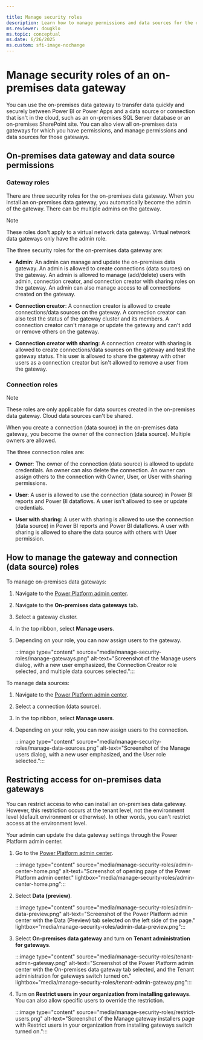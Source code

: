 ```yaml
---

title: Manage security roles 
description: Learn how to manage permissions and data sources for the on-premises data gateway.
ms.reviewer: dougklo
ms.topic: conceptual
ms.date: 6/26/2025
ms.custom: sfi-image-nochange
---
```


# Manage security roles of an on-premises data gateway

You can use the on-premises data gateway to transfer data quickly and securely between Power BI or Power Apps and a data source or connection that isn't in the cloud, such as an on-premises SQL Server database or an on-premises SharePoint site. You can also view all on-premises data gateways for which you have permissions, and manage permissions and data sources for those gateways.

## On-premises data gateway and data source permissions

### Gateway roles

There are three security roles for the on-premises data gateway. When you install an on-premises data gateway, you automatically become the admin of the gateway. There can be multiple admins on the gateway.

> [!NOTE]
>These roles don't apply to a virtual network data gateway. Virtual network data gateways only have the admin role.

The three security roles for the on-premises data gateway are:

* **Admin**: An admin can manage and update the on-premises data gateway. An admin is allowed to create connections (data sources) on the gateway. An admin is allowed to manage (add/delete) users with admin, connection creator, and connection creator with sharing roles on the gateway. An admin can also manage access to all connections created on the gateway.

* **Connection creator**: A connection creator is allowed to create connections/data sources on the gateway. A connection creator can also test the status of the gateway cluster and its members. A connection creator can't manage or update the gateway and can't add or remove others on the gateway.

* **Connection creator with sharing**: A connection creator with sharing is allowed to create connections/data sources on the gateway and test the gateway status. This user is allowed to share the gateway with other users as a connection creator but isn't allowed to remove a user from the gateway.

### Connection roles

> [!NOTE]
> These roles are only applicable for data sources created in the on-premises data gateway. Cloud data sources can't be shared.

When you create a connection (data source) in the on-premises data gateway, you become the owner of the connection (data source). Multiple owners are allowed.

The three connection roles are:

* **Owner**: The owner of the connection (data source) is allowed to update credentials. An owner can also delete the connection. An owner can assign others to the connection with Owner, User, or User with sharing permissions.  

* **User**: A user is allowed to use the connection (data source) in Power BI reports and Power BI dataflows. A user isn't allowed to see or update credentials.

* **User with sharing**: A user with sharing is allowed to use the connection (data source) in Power BI reports and Power BI dataflows. A user with sharing is allowed to share the data source with others with User permission.

## How to manage the gateway and connection (data source) roles

To manage on-premises data gateways:

1. Navigate to the [Power Platform admin center](https://admin.powerplatform.microsoft.com/ext/DataGateways).

2. Navigate to the **On-premises data gateways** tab.

3. Select a gateway cluster.

4. In the top ribbon, select **Manage users**.

5. Depending on your role, you can now assign users to the gateway.

   :::image type="content" source="media/manage-security-roles/manage-gateways.png" alt-text="Screenshot of the Manage users dialog, with a new user emphasized, the Connection Creator role selected, and multiple data sources selected.":::

To manage data sources:

1. Navigate to the [Power Platform admin center](https://admin.powerplatform.microsoft.com/ext/DataGateways).

2. Select a connection (data source).

3. In the top ribbon, select **Manage users**.

4. Depending on your role, you can now assign users to the connection.

   :::image type="content" source="media/manage-security-roles/manage-data-sources.png" alt-text="Screenshot of the Manage users dialog, with a new user emphasized, and the User role selected.":::

## Restricting access for on-premises data gateways

You can restrict access to who can install an on-premises data gateway. However, this restriction occurs at the tenant level, not the environment level (default environment or otherwise). In other words, you can't restrict access at the environment level.

Your admin can update the data gateway settings through the Power Platform admin center.

1. Go to the [Power Platform admin center](https://aka.ms/ppac).

   :::image type="content" source="media/manage-security-roles/admin-center-home.png" alt-text="Screenshot of opening page of the Power Platform admin center." lightbox="media/manage-security-roles/admin-center-home.png":::

2. Select **Data (preview)**.

   :::image type="content" source="media/manage-security-roles/admin-data-preview.png" alt-text="Screenshot of the Power Platform admin center with the Data (Preview) tab selected on the left side of the page." lightbox="media/manage-security-roles/admin-data-preview.png":::

3. Select **On-premises data gateway** and turn on **Tenant administration for gateways**.

   :::image type="content" source="media/manage-security-roles/tenant-admin-gateway.png" alt-text="Screenshot of the Power Platform admin center with the On-premises data gateway tab selected, and the Tenant administration for gateways switch turned on." lightbox="media/manage-security-roles/tenant-admin-gateway.png":::

4. Turn on **Restrict users in your organization from installing gateways**. You can also allow specific users to override the restriction.

   :::image type="content" source="media/manage-security-roles/restrict-users.png" alt-text="Screenshot of the Manage gateway installers page with Restrict users in your organization from installing gateways switch turned on.":::
